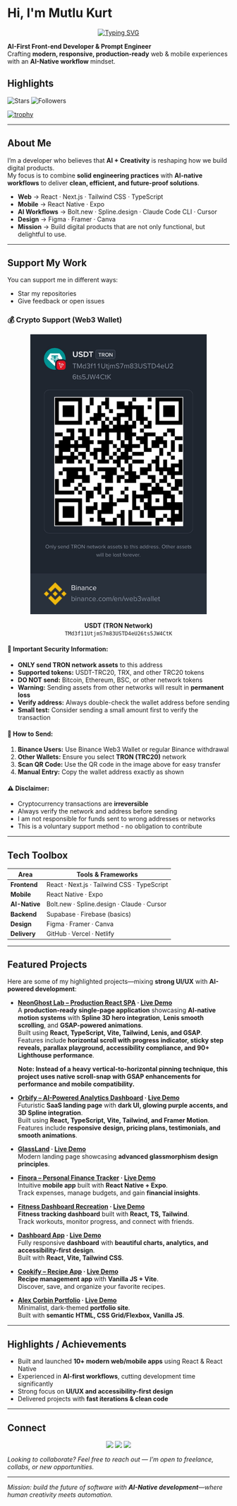 # Hi, I'm Mutlu Kurt  

<div align="center">

[![Typing SVG](https://readme-typing-svg.demolab.com?font=Fira+Code&weight=600&size=30&duration=1800&pause=600&color=F97316&center=true&vCenter=true&width=800&lines=AI-First+Front-end+Developer;Vibe+Coder;Prompt+Engineer)](https://git.io/typing-svg)

</div>

**AI-First Front-end Developer & Prompt Engineer**  
Crafting **modern, responsive, production-ready** web & mobile experiences with an **AI-Native workflow** mindset.  

## Highlights

![Stars](https://img.shields.io/github/stars/mutlukurt?affiliations=OWNER&style=for-the-badge)
![Followers](https://img.shields.io/github/followers/mutlukurt?style=for-the-badge)

[![trophy](https://github-profile-trophy.vercel.app/?username=mutlukurt&theme=tokyonight&no-frame=true&no-bg=true&margin-w=15&row=1)](https://github.com/ryo-ma/github-profile-trophy)

---

## About Me  

I’m a developer who believes that **AI + Creativity** is reshaping how we build digital products.  
My focus is to combine **solid engineering practices** with **AI-native workflows** to deliver **clean, efficient, and future-proof solutions**.  

- **Web** → React · Next.js · Tailwind CSS · TypeScript  
- **Mobile** → React Native · Expo  
- **AI Workflows** → Bolt.new · Spline.design · Claude Code CLI · Cursor  
- **Design** → Figma · Framer · Canva  
- **Mission** → Build digital products that are not only functional, but delightful to use.  

---

## Support My Work

You can support me in different ways:

- Star my repositories  
- Give feedback or open issues

### 💰 Crypto Support (Web3 Wallet)

<div align="center">

<img src="public/web3wallet.jpg" alt="Web3 Wallet" width="400" />

**USDT (TRON Network)**  
`TMd3f11UtjmS7m83USTD4eU26ts5JW4CtK`

</div>

#### 🔐 Important Security Information:

- **ONLY send TRON network assets** to this address
- **Supported tokens:** USDT-TRC20, TRX, and other TRC20 tokens
- **DO NOT send:** Bitcoin, Ethereum, BSC, or other network tokens
- **Warning:** Sending assets from other networks will result in **permanent loss**
- **Verify address:** Always double-check the wallet address before sending
- **Small test:** Consider sending a small amount first to verify the transaction

#### 📱 How to Send:

1. **Binance Users:** Use Binance Web3 Wallet or regular Binance withdrawal
2. **Other Wallets:** Ensure you select **TRON (TRC20)** network
3. **Scan QR Code:** Use the QR code in the image above for easy transfer
4. **Manual Entry:** Copy the wallet address exactly as shown

#### ⚠️ Disclaimer:

- Cryptocurrency transactions are **irreversible**
- Always verify the network and address before sending
- I am not responsible for funds sent to wrong addresses or networks
- This is a voluntary support method - no obligation to contribute

---

## Tech Toolbox  

| Area          | Tools & Frameworks |
|---------------|--------------------|
| **Frontend**  | React · Next.js · Tailwind CSS · TypeScript |
| **Mobile**    | React Native · Expo |
| **AI-Native** | Bolt.new · Spline.design · Claude · Cursor |
| **Backend**   | Supabase · Firebase (basics) |
| **Design**    | Figma · Framer · Canva |
| **Delivery**  | GitHub · Vercel · Netlify |

---

## Featured Projects  

Here are some of my highlighted projects—mixing **strong UI/UX** with **AI-powered development**:  
- **[NeonGhost Lab – Production React SPA](https://github.com/mutlukurt/lenis-gsap-spline3d-neonghostlab) · [Live Demo](https://neonghost-lab-produc-ewhl.bolt.host/)**  
   A **production-ready single-page application** showcasing **AI-native motion systems** with **Spline 3D hero integration**, **Lenis smooth scrolling**, and **GSAP-powered animations**.  
   Built using **React, TypeScript, Vite, Tailwind, Lenis, and GSAP**.  
   Features include **horizontal scroll with progress indicator, sticky step reveals, parallax playground, accessibility compliance, and 90+ Lighthouse performance**.

  **Note: Instead of a heavy vertical-to-horizontal pinning technique, this project uses native scroll-snap with GSAP enhancements for performance and mobile compatibility.**
  
- **[Orbify – AI-Powered Analytics Dashboard](https://github.com/mutlukurt/orbify-saas-landing-page) · [Live Demo](https://orbify-saas-landing-l9p0.bolt.host/)**  
   Futuristic **SaaS landing page** with **dark UI, glowing purple accents, and 3D Spline integration**.  
   Built using **React, TypeScript, Vite, Tailwind, and Framer Motion**.  
   Features include **responsive design, pricing plans, testimonials, and smooth animations**.  

- **[GlassLand](https://github.com/mutlukurt/GlassLand) · [Live Demo](https://glassmorphism-landin-n96v.bolt.host/)**  
   Modern landing page showcasing **advanced glassmorphism design principles**.  

- **[Finora – Personal Finance Tracker](https://github.com/mutlukurt/finora-personal-finance-tracker-mobile-app) · [Live Demo](https://finora-personal-fina-hwth.bolt.host/)**  
   Intuitive **mobile app** built with **React Native + Expo**.  
   Track expenses, manage budgets, and gain **financial insights**.  

- **[Fitness Dashboard Recreation](https://github.com/mutlukurt/fitness-dashboard-recreation) · [Live Demo](https://fitness-dashboard-re-ap5m.bolt.host/)**  
   **Fitness tracking dashboard** built with **React, TS, Tailwind**.  
   Track workouts, monitor progress, and connect with friends.  

- **[Dashboard App](https://github.com/mutlukurt/dashboard-app) · [Live Demo](https://mutlukurt.github.io/dashboard-app/)**  
   Fully responsive **dashboard** with **beautiful charts, analytics, and accessibility-first design**.  
   Built with **React, Vite, Tailwind CSS**.  

- **[Cookify – Recipe App](https://github.com/mutlukurt/cookify-recipe-app) · [Live Demo](https://mutlukurt.github.io/cookify-recipe-app/)**  
   **Recipe management app** with **Vanilla JS + Vite**.  
   Discover, save, and organize your favorite recipes.  

- **[Alex Corbin Portfolio](https://github.com/mutlukurt/alex-corbin-portfolio) · [Live Demo](https://mutlukurt.github.io/alex-corbin-portfolio/)**  
   Minimalist, dark-themed **portfolio site**.  
   Built with **semantic HTML, CSS Grid/Flexbox, Vanilla JS**.  

---

## Highlights / Achievements  

- Built and launched **10+ modern web/mobile apps** using React & React Native  
- Experienced in **AI-first workflows**, cutting development time significantly  
- Strong focus on **UI/UX and accessibility-first design**  
- Delivered projects with **fast iterations & clean code**  


---

## Connect  

<p align="center">
  <a href="https://www.linkedin.com/in/mutlukurt"><img src="https://img.shields.io/badge/LinkedIn-0A66C2?style=for-the-badge&logo=linkedin&logoColor=white"/></a>
  <a href="https://twitter.com/mutlukurtio"><img src="https://img.shields.io/badge/Twitter-1DA1F2?style=for-the-badge&logo=twitter&logoColor=white"/></a>
  <a href="https://github.com/mutlukurt"><img src="https://img.shields.io/badge/GitHub-181717?style=for-the-badge&logo=github&logoColor=white"/></a>
</p>

*Looking to collaborate? Feel free to reach out — I’m open to freelance, collabs, or new opportunities.*  

---

*Mission: build the future of software with **AI-Native development**—where human creativity meets automation.*  
